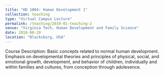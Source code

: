 ```yaml
---
title: "HD 1004: Human Development 1"
collection: teaching
type: "Virtual Campus Lecture"
permalink: /teaching/2019-01-teaching-2
venue: "Virginia Tech, Human Development and Family Science"
date: 2018-08-20
location: "Blacksburg, USA"
---
```


Course Description: Basic concepts related to normal human development. Emphasis on developmental theories and principles of physical, social, and emotional growth, development, and behavior of children, individually and within families and cultures, from conception through adolesence.
